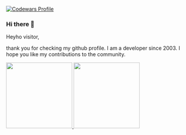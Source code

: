 [![Codewars Profile](https://www.codewars.com/users/naxmefy/badges/large)](https://www.codewars.com/users/naxmefy)

### Hi there 👋

Heyho visitor,

thank you for checking my github profile. I am a developer since 2003. I hope you like my contributions to the community.

<!--
**naxmefy/naxmefy** is a ✨ _special_ ✨ repository because its `README.md` (this file) appears on your GitHub profile.

Here are some ideas to get you started:

- 🔭 I’m currently working on ...
- 🌱 I’m currently learning ...
- 👯 I’m looking to collaborate on ...
- 🤔 I’m looking for help with ...
- 💬 Ask me about ...
- 📫 How to reach me: ...
- 😄 Pronouns: ...
- ⚡ Fun fact: ...
-->

<a href="https://github.com/naxmefy">
  <img height="180em" src="https://github-readme-stats-eight-theta.vercel.app/api?username=naxmefy&show_icons=true&theme=vue-dark&include_all_commits=true&count_private=true" />
  <img height="180em" src="https://github-readme-stats-eight-theta.vercel.app/api/top-langs/?username=naxmefy&layout=compact&exclude_lang=java+r&theme=vue-dark" />
</a>
